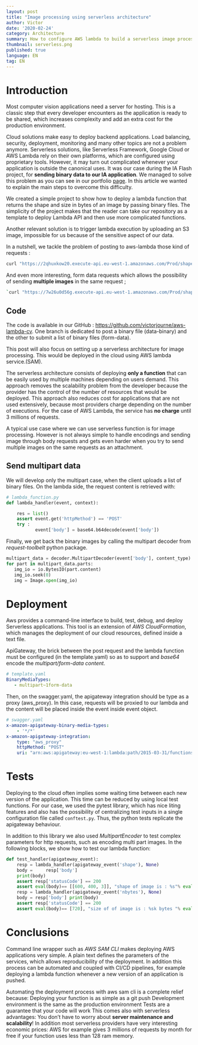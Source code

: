 ```yaml
---
layout: post
title: "Image processing using serverless architecture"
author: Victor
date: '2020-02-24'
category: Architecture
summary: How to configure AWS lambda to build a serverless image processing application
thumbnail: serverless.png
published: true
language: EN
tag: EN
---
```


# Introduction
Most computer vision applications need a server for hosting. This is a classic step that every developer encounters as the application is ready to be shared, which increases complexity and add an extra cost for the production environment.

Cloud solutions make easy to deploy backend applications. Load balancing, security, deployment, monitoring and many other topics are not a problem anymore. Serverless solutions, like Serverless Framework, Google Cloud or AWS Lambda rely on their own platforms, which are configured using proprietary tools. However, it may turn out complicated whenever your application is outside the canonical uses. It was our case during the IA Flash project, for **sending binary data to our IA application**. We managed to solve this problem as you can see in our portfolio [page](https://iaflash.fr). In this article we wanted to explain the main steps to overcome this difficulty.

We created a simple project to show how to deploy a lambda function that returns the shape and size in bytes of an image by passing binary files. The simplicity of the project makes that the reader can take our repository as a template to deploy Lambda API and then use more complicated functions.

Another relevant solution is to trigger lambda execution by uploading an S3 image, impossible for us because of the sensitive aspect of our data.

In a nutshell, we tackle the problem of posting to aws-lambda those kind of requests :

```bash
curl "https://2qhuxkow20.execute-api.eu-west-1.amazonaws.com/Prod/shape" -H "Content-Type: image/jpg" --data-binary "@test/cat.jpg"`
```

And even more interesting, form data requests which allows the possibility of sending **multiple images** in the same request ;

```bash
`curl "https://7w26u0d56g.execute-api.eu-west-1.amazonaws.com/Prod/shape"  -H "Content-Type: multipart/form-data" -F "image=@test/cat.jpg"
```

## Code
The code is available in our GitHub : https://github.com/victorjourne/aws-lambda-cv. One branch is dedicated to post a binary file (data-binary) and the other to submit a list of binary files (form-data).

This post will also focus on setting up a serverless architecture for image processing. This would be deployed in the cloud using AWS lambda service.(SAM).

The serverless architecture consists of deploying **only a function** that can be easily used by multiple machines depending on users demand. This approach removes the scalability problem from the developer because the provider has the control of the number of resources that would be deployed. This approach also reduces cost for applications that are not used extensively, because most providers charge depending on the number of executions. For the case of AWS Lambda, the service has **no charge** until 3 millions of requests.

A typical use case where we can use serverless function is for image processing. However is not always simple to handle encodings and sending image through body requests and gets even harder when you try to send multiple images on the same requests as an attachment.

## Send multipart data
We will develop only the multipart case, when the client uploads a list of binary files.
On the lambda side, the request content is retrieved with:

```python
# lambda_function.py
def lambda_handler(event, context):

    res = list()
    assert event.get('httpMethod') == 'POST'
    try :
           event['body'] = base64.b64decode(event['body'])
```

Finally, we get back the binary images by calling the multipart decoder from *request-toolbelt* python package.

```python
multipart_data = decoder.MultipartDecoder(event['body'], content_type)
for part in multipart_data.parts:     
   img_io = io.BytesIO(part.content)
   img_io.seek(0)
   img = Image.open(img_io)
```

# Deployment

Aws provides a command-line interface to build, test, debug, and deploy Serverless applications. This tool is an extension of *AWS CloudFormation*, which manages the deployment of our cloud resources, defined inside a text file.

ApiGateway, the brick between the post request and the lambda function must be configured (in the template.yaml) so as to support and *base64* encode the *multipart/form-data content*.

```yaml
# template.yaml
BinaryMediaTypes:
   - multipart~1form-data
```

Then, on the swagger.yaml,  the apigateway integration should be type as a proxy (aws_proxy). In this case, requests will be proxied to our lambda and the content will be placed inside the event inside event object.


```yaml
# swagger.yaml
x-amazon-apigateway-binary-media-types:
    - '*/*'
x-amazon-apigateway-integration:
    type: "aws_proxy"
    httpMethod: "POST"
    uri: "arn:aws:apigateway:eu-west-1:lambda:path/2015-03-31/functions/arn:aws:lambda:eu-west-1:016363657960:function:ToyFunctionForm/invocations"
```

# Tests

Deploying to the cloud often implies some waiting time between each new version of the application. This time can be reduced by using local test functions. For our case, we used the pytest library, which has nice liting features and also has the possibility of centralizing test inputs in a single configuration file called `conftest.py`. Thus, the python tests replicate the apigateway behaviour.

In addition to this library we also used *MultipartEncoder* to test complex parameters for http requests, such as encoding multi part images. In the following blocks, we show how to test our lambda function:

```python
def test_handler(apigateway_event):
    resp = lambda_handler(apigateway_event('shape'), None)
    body =     resp['body']
    print(body)
    assert resp['statusCode'] == 200
    assert eval(body)== [[600, 400, 3]], "shape of image is : %s"% eval(body)
    resp = lambda_handler(apigateway_event('nbytes'), None)
    body = resp['body'] print(body)
    assert resp['statusCode'] == 200   
    assert eval(body)== [720], "size of of image is : %sk bytes "% eval(body)
```

# Conclusions
Command line wrapper such as *AWS SAM CLI* makes deploying AWS applications very simple. A plain text defines the parameters of the services, which allows reproducibility of the deployment. In addition this process can be automated and coupled with CI/CD pipelines, for example deploying a lambda function whenever a new version of an application is pushed.

Automating the deployment process with aws sam cli is a complete relief because:
Deploying your function is as simple as a git push
Development environment is the same as the production environment
Tests are a guarantee that your code will work
This comes also with serverless advantages: You don’t have to worry about **server maintenance and scalability**!
In addition most serverless providers have very interesting economic prices: AWS for example gives 3 millions of requests by month for free if your function uses less than 128 ram memory.

